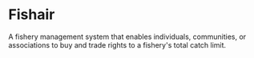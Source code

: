 # Fishair
A fishery management system that enables individuals, communities, or associations to buy and trade rights to a fishery's total catch limit.
